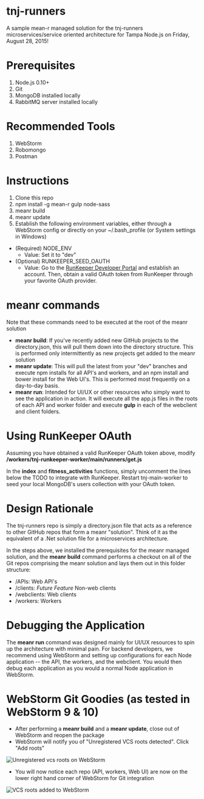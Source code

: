 # tnj-runners
A sample mean-r managed solution for the tnj-runners microservices/service oriented architecture for Tampa Node.js on Friday, August 28, 2015!

# Prerequisites
1. Node.js 0.10+
2. Git
3. MongoDB installed locally
4. RabbitMQ server installed locally

# Recommended Tools
1. WebStorm
2. Robomongo
3. Postman

# Instructions
1. Clone this repo
2. npm install -g mean-r gulp node-sass
3. meanr build
4. meanr update
5. Establish the following environment variables, either through a WebStorm config or directly on your ~/.bash_profile (or System settings in Windows)
  * (Required) NODE_ENV
    * Value: Set it to "dev"
  * (Optional) RUNKEEPER_SEED_OAUTH
    * Value: Go to the [RunKeeper Developer Portal](http://runkeeper.com/partner) and establish an account. Then, obtain a valid OAuth token from RunKeeper through your favorite OAuth provider.

# meanr commands
Note that these commands need to be executed at the root of the meanr solution

* **meanr build**: If you've recently added new GitHub projects to the directory.json, this will pull them down into the directory structure. This is performed only intermittently as new projects get added to the meanr solution
* **meanr update**: This will pull the latest from your "dev" branches and execute npm installs for all API's and workers, and an npm install and bower install for the Web UI's. This is performed most frequently on a day-to-day basis. 
* **meanr run**: Intended for UI/UX or other resources who simply want to see the application in action. It will execute all the app.js files in the roots of each API and worker folder and execute **gulp** in each of the webclient and client folders.

# Using RunKeeper OAuth
Assuming you have obtained a valid RunKeeper OAuth token above, modify **/workers/tnj-runkeeper-worker/main/runners/get.js**  

In the **index** and **fitness_activities** functions, simply uncomment the lines below the TODO to integrate with RunKeeper. Restart tnj-main-worker to seed your local MongoDB's users collection with your OAuth token.

# Design Rationale
The tnj-runners repo is simply a directory.json file that acts as a reference to other GitHub repos that form a meanr "solution". Think of it as the equivalent of a .Net solution file for a microservices architecture.

In the steps above, we installed the prerequisites for the meanr managed solution, and the **meanr build** command performs a checkout on all of the Git repos comprising the meanr solution and lays them out in this folder structure:

* /APIs: Web API's
* /clients: *Future Feature* Non-web clients
* /webclients: Web clients
* /workers: Workers

# Debugging the Application
The **meanr run** command was designed mainly for UI/UX resources to spin up the architecture with minimal pain. For backend developers, we recommend using WebStorm and setting up configurations for each Node application -- the API, the workers, and the webclient. You would then debug each application as you would a normal Node application in WebStorm.

# WebStorm Git Goodies (as tested in WebStorm 9 & 10)

* After performing a **meanr build** and a **meanr update**, close out of WebStorm and reopen the package
* WebStorm will notify you of "Unregistered VCS roots detected".  Click "Add roots"

![Unregistered vcs roots on WebStorm](http://i.imgur.com/oqd7rbR.png)

* You will now notice each repo (API, workers, Web UI) are now on the lower right hand corner of WebStorm for Git integration

![VCS roots added to WebStorm](http://i.imgur.com/4LgpjHi.png)

